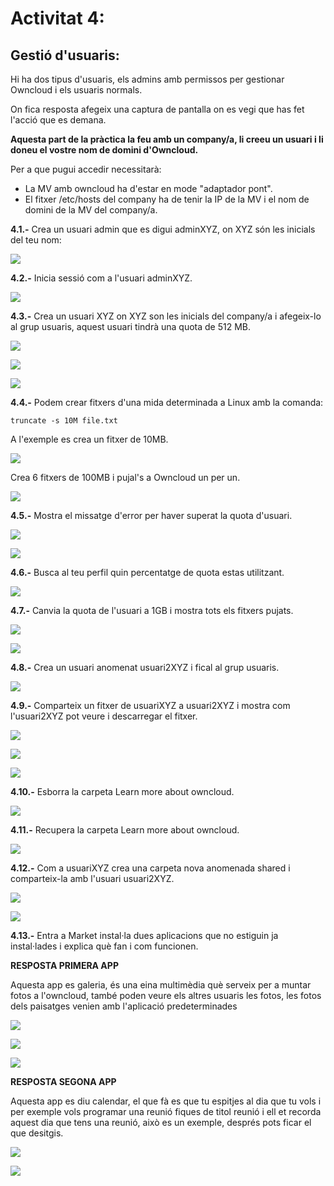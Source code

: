 # Activitat 4:

## Gestió d'usuaris:

Hi ha dos tipus d'usuaris, els admins amb permissos per gestionar Owncloud i els usuaris normals.

On fica resposta afegeix una captura de pantalla on es vegi que has fet l'acció que es demana.

**Aquesta part de la pràctica la feu amb un company/a, li creeu un usuari i li doneu el vostre nom de domini d'Owncloud.**

Per a que pugui accedir necessitarà:

- La MV amb owncloud ha d'estar en mode "adaptador pont".
- El fitxer /etc/hosts del company ha de tenir la IP de la MV i el nom de domini de la MV del company/a.


**4.1.-** Crea un usuari admin que es digui adminXYZ, on XYZ són les inicials del teu nom:

![](2.png)

**4.2.-** Inicia sessió com a l'usuari adminXYZ.

![](3.png)

**4.3.-** Crea un usuari XYZ on XYZ son les inicials del company/a i afegeix-lo al grup usuaris, aquest usuari tindrà una quota de 512 MB.

![](4.png)

![](5.png)

![](6.png)

**4.4.-** Podem crear fitxers d'una mida determinada a Linux amb la comanda:

```
truncate -s 10M file.txt
```

A l'exemple es crea un fitxer de 10MB.

![](7.png)

Crea 6 fitxers de 100MB i pujal's a Owncloud un per un.

![](8.png)

**4.5.-** Mostra el missatge d'error per haver superat la quota d'usuari.

![](9.png)

![](10.png)

**4.6.-** Busca al teu perfil quin percentatge de quota estas utilitzant.

![](11.png)

**4.7.-** Canvia la quota de l'usuari a 1GB i mostra tots els fitxers pujats.

![](12.png)

![](13.png)

**4.8.-** Crea un usuari anomenat usuari2XYZ i fical al grup usuaris.

![](14.png)

**4.9.-** Comparteix un fitxer de usuariXYZ a usuari2XYZ i mostra com l'usuari2XYZ pot veure i descarregar el fitxer.

![](15.png)

![](16.png)

![](16(2).png)

**4.10.-** Esborra la carpeta Learn more about owncloud.

![](17.png)

**4.11.-** Recupera la carpeta Learn more about owncloud.

![](18.png)

**4.12.-** Com a usuariXYZ crea una carpeta nova anomenada shared i comparteix-la amb l'usuari usuari2XYZ.

![](19.png)

![](20.png)

**4.13.-** Entra a Market instal·la dues aplicacions que no estiguin ja instal·lades i explica què fan i com funcionen.

**RESPOSTA PRIMERA APP**

Aquesta app es galeria, és una eina multimèdia què serveix per a muntar fotos a l'owncloud, també poden veure els altres usuaris les fotos, les fotos dels paisatges venien amb l'aplicació predeterminades

![](21.png)

![](22.png)

![](23.png)

**RESPOSTA SEGONA APP**

Aquesta app es diu calendar, el que fà es que tu espitjes al dia que tu vols i per exemple vols programar una reunió fiques de titol reunió i ell et recorda aquest dia que tens una reunió, això es un exemple, després pots ficar el que desitgis.

![](24.png)

![](25.png)

